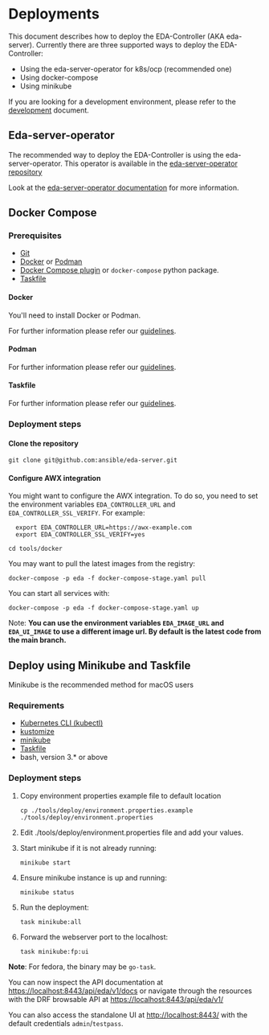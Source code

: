 # Deployments

This document describes how to deploy the EDA-Controller (AKA eda-server).
Currently there are three supported ways to deploy the EDA-Controller:

* Using the eda-server-operator for k8s/ocp (recommended one)
* Using docker-compose
* Using minikube

If you are looking for a development environment, please refer to the [development](development.md) document.

## Eda-server-operator

The recommended way to deploy the EDA-Controller is using the eda-server-operator.
This operator is available in the [eda-server-operator repository](https://github.com/ansible/eda-server-operator)

Look at the [eda-server-operator documentation](https://github.com/ansible/eda-server-operator#readme) for more information.

## Docker Compose

### Prerequisites

* [Git](https://git-scm.com/)
* [Docker](https://www.docker.com/) or [Podman](https://podman.io/)
* [Docker Compose plugin](https://docs.docker.com/compose/) or `docker-compose` python package.
* [Taskfile](https://taskfile.dev/)

#### Docker

You'll need to install Docker or Podman.

For further information please refer our [guidelines](development.md#Docker).

#### Podman

For further information please refer our [guidelines](development.md#Podman).

#### Taskfile

For further information please refer our [guidelines](development.md#Taskfile).

### Deployment steps

#### Clone the repository

```shell
git clone git@github.com:ansible/eda-server.git
```

#### Configure AWX integration

You might want to configure the AWX integration. To do so, you need to set the environment variables `EDA_CONTROLLER_URL` and `EDA_CONTROLLER_SSL_VERIFY`. For example:

```shell
  export EDA_CONTROLLER_URL=https://awx-example.com
  export EDA_CONTROLLER_SSL_VERIFY=yes
```

```shell
cd tools/docker
```

You may want to pull the latest images from the registry:

```shell
docker-compose -p eda -f docker-compose-stage.yaml pull
```

You can start all services with:

```shell
docker-compose -p eda -f docker-compose-stage.yaml up
```

Note: **You can use the environment variables `EDA_IMAGE_URL` and `EDA_UI_IMAGE` to use a different image url. By default is the latest code from the main branch.**

## Deploy using Minikube and Taskfile

Minikube is the recommended method for macOS users

### Requirements

* [Kubernetes CLI (kubectl)](https://kubernetes.io/docs/tasks/tools/install-kubectl-linux/)
* [kustomize](https://kubectl.docs.kubernetes.io/installation/kustomize/)
* [minikube](https://minikube.sigs.k8s.io/docs/start/)
* [Taskfile](https://taskfile.dev/installation/#binary)
* bash, version 3.* or above

### Deployment steps

1. Copy environment properties example file to default location

   ```shell
   cp ./tools/deploy/environment.properties.example ./tools/deploy/environment.properties
   ```

2. Edit ./tools/deploy/environment.properties file and add your values.

3. Start minikube if it is not already running:

   ```shell
   minikube start
   ```

4. Ensure minikube instance is up and running:

   ```shell
   minikube status
   ```

5. Run the deployment:

   ```shell
   task minikube:all
   ```

6. Forward the webserver port to the localhost:

   ```shell
   task minikube:fp:ui
   ```

**Note**: For fedora, the binary may be `go-task`.

You can now inspect the API documentation at <https://localhost:8443/api/eda/v1/docs>
or navigate through the resources with the DRF browsable API at <https://localhost:8443/api/eda/v1/>

You can also access the standalone UI at <http://localhost:8443/> with the default credentials `admin`/`testpass`.
